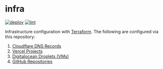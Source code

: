 # infra

[![deploy](https://github.com/gleich/infra/actions/workflows/deploy.yml/badge.svg)](https://github.com/gleich/infra/actions/workflows/deploy.yml)
[![lint](https://github.com/gleich/infra/actions/workflows/lint.yml/badge.svg)](https://github.com/gleich/infra/actions/workflows/lint.yml)

Infrastructure configuration with [Terraform](https://www.terraform.io). The following are configured via this repository:

1. [Cloudflare DNS Records](./modules/cloudflare/)
2. [Vercel Projects](./modules/vercel/)
3. [Digitalocean Droplets (VMs)](./modules/digitalocean/)
4. [GitHub Repositories](./modules/github/)
